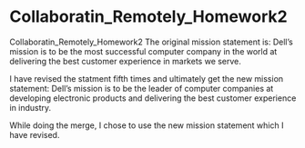 # Collaboratin_Remotely_Homework2
Collaboratin_Remotely_Homework2
The original mission statement is:
Dell’s mission is to be the most successful computer company in the world at delivering the best customer experience in markets we serve.

I have revised the statment fifth times and ultimately get the new mission statement:
Dell’s mission is to be the leader of computer companies at developing electronic products and delivering the best customer experience in industry.

While doing the merge, I chose to use the new mission statement which I have revised.
